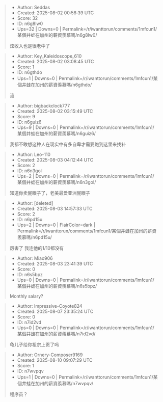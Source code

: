 > - Author: Seddas
> - Created: 2025-08-02 00:56:39 UTC
> - Score: 32
> - ID: n6g8lw0
> - Ups=32 | Downs=0 | Permalink=/r/iwanttorun/comments/1mfcun1/某個井蛙在加州的薪資羨慕嗎/n6g8lw0/
>
> 炫收入也是很老中了

> - Author: Key_Kaleidoscope_610
> - Created: 2025-08-02 03:08:45 UTC
> - Score: 1
> - ID: n6gthdo
> - Ups=1 | Downs=0 | Permalink=/r/iwanttorun/comments/1mfcun1/某個井蛙在加州的薪資羨慕嗎/n6gthdo/
>
> 滚

> - Author: bigbackclock777
> - Created: 2025-08-02 03:15:49 UTC
> - Score: 9
> - ID: n6guiz6
> - Ups=9 | Downs=0 | Permalink=/r/iwanttorun/comments/1mfcun1/某個井蛙在加州的薪資羨慕嗎/n6guiz6/
>
> 我都不敢想这种人在现实中有多自卑才需要跑到这里来找补

> - Author: Leo-110
> - Created: 2025-08-03 04:12:44 UTC
> - Score: 2
> - ID: n6n3gol
> - Ups=2 | Downs=0 | Permalink=/r/iwanttorun/comments/1mfcun1/某個井蛙在加州的薪資羨慕嗎/n6n3gol/
>
> 知道你卖屁眼子了，老美最爱亚洲屁眼子

> - Author: [deleted]
> - Created: 2025-08-03 14:57:33 UTC
> - Score: 2
> - ID: n6pd15u
> - Ups=2 | Downs=0 | FlairColor=dark | Permalink=/r/iwanttorun/comments/1mfcun1/某個井蛙在加州的薪資羨慕嗎/n6pd15u/
>
> 厉害了 我连他的1/10都没有

> - Author: Miao906
> - Created: 2025-08-03 23:41:39 UTC
> - Score: 0
> - ID: n6s5bpz
> - Ups=0 | Downs=0 | Permalink=/r/iwanttorun/comments/1mfcun1/某個井蛙在加州的薪資羨慕嗎/n6s5bpz/
>
> Monthly salary?

> - Author: Impressive-Coyote824
> - Created: 2025-08-07 23:35:24 UTC
> - Score: 0
> - ID: n7id2vd
> - Ups=0 | Downs=0 | Permalink=/r/iwanttorun/comments/1mfcun1/某個井蛙在加州的薪資羨慕嗎/n7id2vd/
>
> 龟儿子给你祖宗上贡了吗

> - Author: Ornery-Composer9169
> - Created: 2025-08-10 09:07:29 UTC
> - Score: 1
> - ID: n7wvpqv
> - Ups=1 | Downs=0 | Permalink=/r/iwanttorun/comments/1mfcun1/某個井蛙在加州的薪資羨慕嗎/n7wvpqv/
>
> 程序员？
